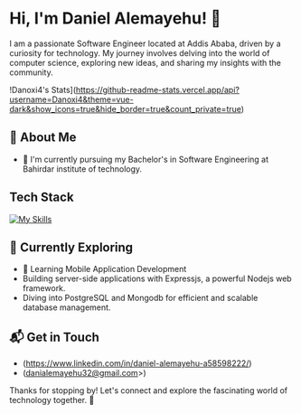 # Hi, I'm Daniel Alemayehu! 👋

I am a passionate Software Engineer located at Addis Ababa, driven by a curiosity for technology. My journey involves delving into the world of computer science, exploring new ideas, and sharing my insights with the community.

!Danoxi4's Stats](https://github-readme-stats.vercel.app/api?username=Danoxi4&theme=vue-dark&show_icons=true&hide_border=true&count_private=true)

## 🚀 About Me

- 🔭 I'm currently pursuing my Bachelor's in Software Engineering at Bahirdar institute of technology.


## Tech Stack
[![My Skills](https://skillicons.dev/icons?i=js,nodejs,expressjs,nest,postgresql,Mysql,Mongodb,php,java,flutter)](https://skillicons.dev)

## 🌱 Currently Exploring

- 🚀 Learning Mobile Application Development
- Building server-side applications with Expressjs, a powerful Nodejs web framework.
- Diving into PostgreSQL and Mongodb for efficient and scalable database management.


## 📬 Get in Touch

- (https://www.linkedin.com/in/daniel-alemayehu-a58598222/)
- (danialemayehu32@gmail.com>)


<!--

Here are some ideas to get you started:

- 🔭 I’m currently working on SIMS and ERP systems
- 🌱 I’m currently learning
- 👯 I’m looking to collaborate on - 🤔 I’m looking for help with ...
- 💬 Ask me about ...
- 📫 How to reach me: ...
- 😄 Pronouns: ...
- ⚡ Fun fact: ...

-->

Thanks for stopping by! Let's connect and explore the fascinating world of technology together. 🚀

